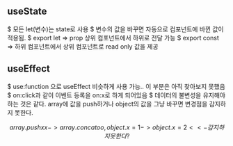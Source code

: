 ## useState

$ 모든 let(변수)는 state로 사용
$ 변수의 값을 바꾸면 자동으로 컴포넌트에 바뀐 값이 적용됨.
$ export let => prop 상위 컴포넌트에서 하위로 전달 가능
$ export const => 하위 컴포넌트에서 상위 컴포넌트로 read only 값을 제공

## useEffect

$ use:function 으로 useEffect 비슷하게 사용 가능.. 이 부분은 아직 찾아보지 못했음
$ on:click과 같이 이벤트 등록을 on:x로 하게 되어있음
$ 데이터의 불변성을 유지해야 하는 것은 같다. array에 값을 push하거나 object의 값을 그냥 바꾸면 변경점을 감지하지 못한다.

$$
array.push xx -> array.concat oo , object.x = 1 -> object.x =2 <<- 감지 하지 못한다?
$$

